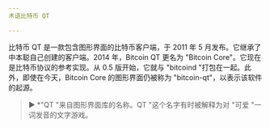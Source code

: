 ```yaml
---
术语比特币 QT

---
```

比特币 QT 是一款包含图形界面的比特币客户端，于 2011 年 5 月发布。它继承了中本聪自己创建的客户端。2014 年，Bitcoin QT 更名为 "Bitcoin Core"。它现在是比特币协议的参考实现。从 0.5 版开始，它就与 "bitcoind "打包在一起。此外，即使在今天，Bitcoin Core 的图形界面仍被称为 "bitcoin-qt"，以表示该软件的起源。

> ► *"QT "来自图形界面库的名称。QT "这个名字有时被解释为对 "可爱 "一词发音的文字游戏。